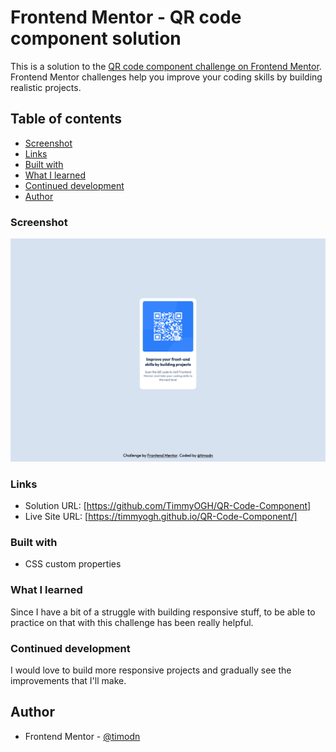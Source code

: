 # Frontend Mentor - QR code component solution

This is a solution to the [QR code component challenge on Frontend Mentor](https://www.frontendmentor.io/challenges/qr-code-component-iux_sIO_H). Frontend Mentor challenges help you improve your coding skills by building realistic projects. 

## Table of contents

  - [Screenshot](#screenshot)
  - [Links](#links)
  - [Built with](#built-with)
  - [What I learned](#what-i-learned)
  - [Continued development](#continued-development)
  - [Author](#author)

### Screenshot

![](images/solution_screenshot.png)

### Links

- Solution URL: [https://github.com/TimmyOGH/QR-Code-Component]
- Live Site URL: [https://timmyogh.github.io/QR-Code-Component/]

### Built with

- CSS custom properties

### What I learned

Since I have a bit of a struggle with building responsive stuff, to be able to practice on that with this challenge has been really helpful.

### Continued development

I would love to build more responsive projects and gradually see the improvements that I'll make.

## Author

- Frontend Mentor - [@timodn](https://www.frontendmentor.io/profile/timodn)
